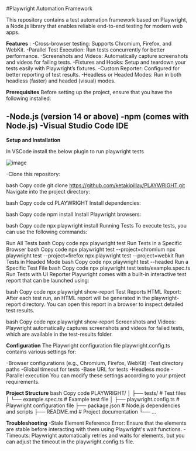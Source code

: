 #Playwright Automation Framework

This repository contains a test automation framework based on Playwright, a Node.js library that enables reliable end-to-end testing for modern web apps.

**Features** : 
-Cross-browser testing: Supports Chromium, Firefox, and WebKit.
-Parallel Test Execution: Run tests concurrently for better performance.
-Screenshots and Videos: Automatically capture screenshots and videos for failing tests.
-Fixtures and Hooks: Setup and teardown your tests easily with Playwright’s fixtures.
-Custom Reporter: Configured for better reporting of test results.
-Headless or Headed Modes: Run in both headless (faster) and headed (visual) modes.

**Prerequisites**
Before setting up the project, ensure that you have the following installed:

-Node.js (version 14 or above)
-npm (comes with Node.js)
-Visual Studio Code IDE
- 
**Setup and Installation**

In VSCode install the below plugin to run playwright tests 

![image](https://github.com/user-attachments/assets/be090a60-ee31-4c41-91f5-fa34f47ef324)

-Clone this repository:

  bash
  Copy code
  git clone https://github.com/ketakipillay/PLAYWRIGHT.git
  Navigate into the project directory:

  bash
  Copy code
  cd PLAYWRIGHT
  Install dependencies:
  
  bash
  Copy code
  npm install
  Install Playwright browsers:
  
  bash
  Copy code
  npx playwright install
  Running Tests
  To execute tests, you can use the following commands:
  
  Run All Tests
  bash
  Copy code
  npx playwright test
  Run Tests in a Specific Browser
  bash
  Copy code
  npx playwright test --project=chromium
  npx playwright test --project=firefox
  npx playwright test --project=webkit
  Run Tests in Headed Mode
  bash
  Copy code
  npx playwright test --headed
  Run a Specific Test File
  bash
  Copy code
  npx playwright test tests/example.spec.ts
  Run Tests with UI Reporter
  Playwright comes with a built-in interactive test report that can be launched using:
  
  bash
  Copy code
  npx playwright show-report
  Test Reports
  HTML Report: After each test run, an HTML report will be generated in the playwright-report directory. You can open this report in a browser to inspect detailed test results.
  
  bash
  Copy code
  npx playwright show-report
  Screenshots and Videos: Playwright automatically captures screenshots and videos for failed tests, which are available in the test-results folder.


**Configuration**
The Playwright configuration file playwright.config.ts contains various settings for:

-Browser configurations (e.g., Chromium, Firefox, WebKit)
-Test directory paths
-Global timeout for tests
-Base URL for tests
-Headless mode
-Parallel execution
You can modify these settings according to your project requirements.

**Project Structure**
    bash
    Copy code
    PLAYWRIGHT/
    │
    ├── tests/                 # Test files
    │   └── example.spec.ts     # Example test file
    │
    ├── playwright.config.ts    # Playwright configuration file
    ├── package.json            # Node.js dependencies and scripts
    ├── README.md               # Project documentation
    └── ...


**Troubleshooting**
-Stale Element Reference Error: Ensure that the elements are stable before interacting with them using Playwright's wait functions.
-Timeouts: Playwright automatically retries and waits for elements, but you can adjust the timeout in the playwright.config.ts file.
